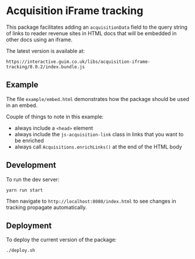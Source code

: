 # Acquisition iFrame tracking

This package facilitates adding an `acquisitionData` field to the query string of links to reader revenue sites in HTML docs that will be embedded in other docs using an iframe.

The latest version is available at:

`https://interactive.guim.co.uk/libs/acquisition-iframe-tracking/0.0.2/index.bundle.js`

## Example

The file `example/embed.html` demonstrates how the package should be used in an embed.

Couple of things to note in this example:
- always include a `<head>` element
- always include the `js-acquisition-link` class in links that you want to be enriched
- always call `Acquisitions.enrichLinks()` at the end of the HTML body

## Development

To run the dev server:

```
yarn run start
```

Then navigate to `http://localhost:8080/index.html` to see changes in tracking propagate automatically.

## Deployment

To deploy the current version of the package:

```
./deploy.sh
```
